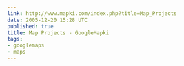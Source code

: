 ```yaml
---
link: http://www.mapki.com/index.php?title=Map_Projects
date: 2005-12-20 15:28 UTC
published: true
title: Map Projects - GoogleMapki
tags:
- googlemaps
- maps
---
```



